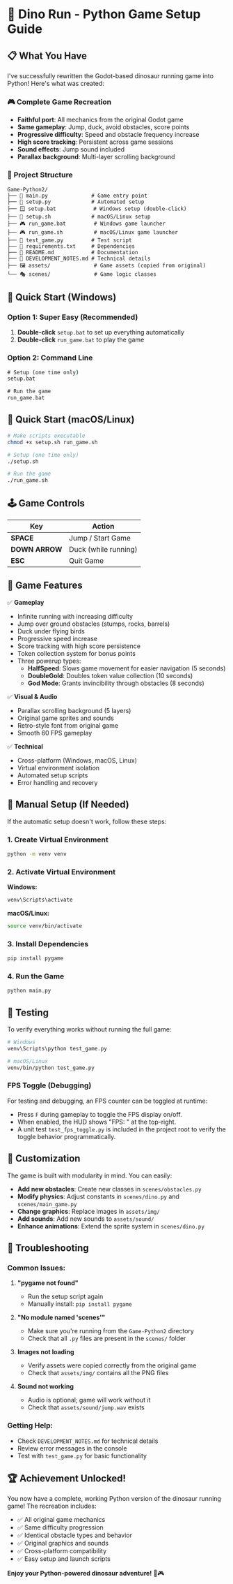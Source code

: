 # 🦕 Dino Run - Python Game Setup Guide

## 📋 What You Have

I've successfully rewritten the Godot-based dinosaur running game into Python! Here's what was created:

### 🎮 **Complete Game Recreation**
- **Faithful port**: All mechanics from the original Godot game
- **Same gameplay**: Jump, duck, avoid obstacles, score points
- **Progressive difficulty**: Speed and obstacle frequency increase
- **High score tracking**: Persistent across game sessions
- **Sound effects**: Jump sound included
- **Parallax background**: Multi-layer scrolling background

### 📁 **Project Structure**
```
Game-Python2/
├── 🎯 main.py              # Game entry point
├── 🔧 setup.py             # Automated setup
├── 🪟 setup.bat            # Windows setup (double-click)
├── 🐧 setup.sh             # macOS/Linux setup
├── 🎮 run_game.bat         # Windows game launcher
├── 🎮 run_game.sh          # macOS/Linux game launcher
├── 🧪 test_game.py         # Test script
├── 📄 requirements.txt     # Dependencies
├── 📖 README.md            # Documentation
├── 📝 DEVELOPMENT_NOTES.md # Technical details
├── 🖼️ assets/              # Game assets (copied from original)
└── 🎭 scenes/              # Game logic classes
```

## 🚀 **Quick Start (Windows)**

### Option 1: Super Easy (Recommended)
1. **Double-click** `setup.bat` to set up everything automatically
2. **Double-click** `run_game.bat` to play the game

### Option 2: Command Line
```cmd
# Setup (one time only)
setup.bat

# Run the game
run_game.bat
```

## 🚀 **Quick Start (macOS/Linux)**

```bash
# Make scripts executable
chmod +x setup.sh run_game.sh

# Setup (one time only)
./setup.sh

# Run the game
./run_game.sh
```

## 🕹️ **Game Controls**

| Key | Action |
|-----|--------|
| **SPACE** | Jump / Start Game |
| **DOWN ARROW** | Duck (while running) |
| **ESC** | Quit Game |

## 🎯 **Game Features**

✅ **Gameplay**
- Infinite running with increasing difficulty
- Jump over ground obstacles (stumps, rocks, barrels)
- Duck under flying birds
- Progressive speed increase
- Score tracking with high score persistence
- Token collection system for bonus points
- Three powerup types:
  - **HalfSpeed**: Slows game movement for easier navigation (5 seconds)
  - **DoubleGold**: Doubles token value collection (10 seconds) 
  - **God Mode**: Grants invincibility through obstacles (8 seconds)

✅ **Visual & Audio**
- Parallax scrolling background (5 layers)
- Original game sprites and sounds
- Retro-style font from original game
- Smooth 60 FPS gameplay

✅ **Technical**
- Cross-platform (Windows, macOS, Linux)
- Virtual environment isolation
- Automated setup scripts
- Error handling and recovery

## 🔧 **Manual Setup (If Needed)**

If the automatic setup doesn't work, follow these steps:

### 1. Create Virtual Environment
```bash
python -m venv venv
```

### 2. Activate Virtual Environment

**Windows:**
```cmd
venv\Scripts\activate
```

**macOS/Linux:**
```bash
source venv/bin/activate
```

### 3. Install Dependencies
```bash
pip install pygame
```

### 4. Run the Game
```bash
python main.py
```

## 🧪 **Testing**

To verify everything works without running the full game:

```bash
# Windows
venv\Scripts\python test_game.py

# macOS/Linux
venv/bin/python test_game.py
```

### FPS Toggle (Debugging)

For testing and debugging, an FPS counter can be toggled at runtime:

- Press `F` during gameplay to toggle the FPS display on/off.
- When enabled, the HUD shows "FPS: <number>" at the top-right.
- A unit test `test_fps_toggle.py` is included in the project root to verify the toggle behavior programmatically.

## 🎨 **Customization**

The game is built with modularity in mind. You can easily:

- **Add new obstacles**: Create new classes in `scenes/obstacles.py`
- **Modify physics**: Adjust constants in `scenes/dino.py` and `scenes/main_game.py`
- **Change graphics**: Replace images in `assets/img/`
- **Add sounds**: Add new sounds to `assets/sound/`
- **Enhance animations**: Extend the sprite system in `scenes/dino.py`

## 🐛 **Troubleshooting**

### Common Issues:

1. **"pygame not found"**
   - Run the setup script again
   - Manually install: `pip install pygame`

2. **"No module named 'scenes'"**
   - Make sure you're running from the `Game-Python2` directory
   - Check that all `.py` files are present in the `scenes/` folder

3. **Images not loading**
   - Verify assets were copied correctly from the original game
   - Check that `assets/img/` contains all the PNG files

4. **Sound not working**
   - Audio is optional; game will work without it
   - Check that `assets/sound/jump.wav` exists

### Getting Help:

- Check `DEVELOPMENT_NOTES.md` for technical details
- Review error messages in the console
- Test with `test_game.py` for basic functionality

## 🏆 **Achievement Unlocked!**

You now have a complete, working Python version of the dinosaur running game! The recreation includes:

- ✅ All original game mechanics
- ✅ Same difficulty progression  
- ✅ Identical obstacle types and behavior
- ✅ Original graphics and sounds
- ✅ Cross-platform compatibility
- ✅ Easy setup and launch scripts

**Enjoy your Python-powered dinosaur adventure!** 🦕🎮
